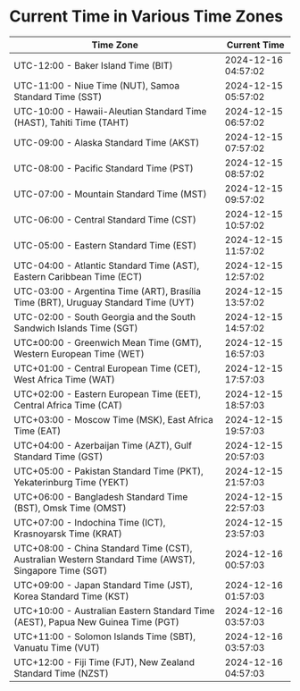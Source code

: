 # Current Time in Various Time Zones

| Time Zone | Current Time |
|-----------|--------------|
| UTC-12:00 - Baker Island Time (BIT) | 2024-12-16 04:57:02 |
| UTC-11:00 - Niue Time (NUT), Samoa Standard Time (SST) | 2024-12-15 05:57:02 |
| UTC-10:00 - Hawaii-Aleutian Standard Time (HAST), Tahiti Time (TAHT) | 2024-12-15 06:57:02 |
| UTC-09:00 - Alaska Standard Time (AKST) | 2024-12-15 07:57:02 |
| UTC-08:00 - Pacific Standard Time (PST) | 2024-12-15 08:57:02 |
| UTC-07:00 - Mountain Standard Time (MST) | 2024-12-15 09:57:02 |
| UTC-06:00 - Central Standard Time (CST) | 2024-12-15 10:57:02 |
| UTC-05:00 - Eastern Standard Time (EST) | 2024-12-15 11:57:02 |
| UTC-04:00 - Atlantic Standard Time (AST), Eastern Caribbean Time (ECT) | 2024-12-15 12:57:02 |
| UTC-03:00 - Argentina Time (ART), Brasília Time (BRT), Uruguay Standard Time (UYT) | 2024-12-15 13:57:02 |
| UTC-02:00 - South Georgia and the South Sandwich Islands Time (SGT) | 2024-12-15 14:57:02 |
| UTC±00:00 - Greenwich Mean Time (GMT), Western European Time (WET) | 2024-12-15 16:57:03 |
| UTC+01:00 - Central European Time (CET), West Africa Time (WAT) | 2024-12-15 17:57:03 |
| UTC+02:00 - Eastern European Time (EET), Central Africa Time (CAT) | 2024-12-15 18:57:03 |
| UTC+03:00 - Moscow Time (MSK), East Africa Time (EAT) | 2024-12-15 19:57:03 |
| UTC+04:00 - Azerbaijan Time (AZT), Gulf Standard Time (GST) | 2024-12-15 20:57:03 |
| UTC+05:00 - Pakistan Standard Time (PKT), Yekaterinburg Time (YEKT) | 2024-12-15 21:57:03 |
| UTC+06:00 - Bangladesh Standard Time (BST), Omsk Time (OMST) | 2024-12-15 22:57:03 |
| UTC+07:00 - Indochina Time (ICT), Krasnoyarsk Time (KRAT) | 2024-12-15 23:57:03 |
| UTC+08:00 - China Standard Time (CST), Australian Western Standard Time (AWST), Singapore Time (SGT) | 2024-12-16 00:57:03 |
| UTC+09:00 - Japan Standard Time (JST), Korea Standard Time (KST) | 2024-12-16 01:57:03 |
| UTC+10:00 - Australian Eastern Standard Time (AEST), Papua New Guinea Time (PGT) | 2024-12-16 03:57:03 |
| UTC+11:00 - Solomon Islands Time (SBT), Vanuatu Time (VUT) | 2024-12-16 03:57:03 |
| UTC+12:00 - Fiji Time (FJT), New Zealand Standard Time (NZST) | 2024-12-16 04:57:03 |
